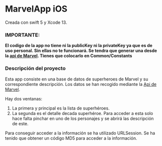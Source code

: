 # MarvelApp iOS

Creada con swift 5 y Xcode 13.

### IMPORTANTE:                      

**El codigo de la app no tiene ni la publicKey ni la privateKey ya que es de uso personal. Sin ellas no te funcionará.
Se tendra que generar una desde la [api de Marvel](https://developer.marvel.com/docs).
Tienes que colocarlo en Common/Constants**

### Descripción del proyecto

Esta app consiste en una base de datos de superheroes de Marvel y su correspondiente descripción.
Los datos se han recogido mediante la [Api de Marvel](https://developer.marvel.com/docs).

Hay dos ventanas:
1. La primera y principal es la lista de superhéroes.
2. La segunda es el detalle decada superhéroe. Para acceder a esta solo hace falta pinchar en uno de los personajes y se abrirá las descripción de este.
 
Para conseguir acceder a la información se ha utilizado URLSession.
Se ha tenido que obtener un código MD5 para acceder a la información.

